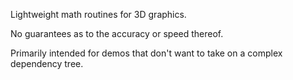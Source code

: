 Lightweight math routines for 3D graphics.

No guarantees as to the accuracy or speed thereof.

Primarily intended for demos that don't want to take on a complex dependency tree.